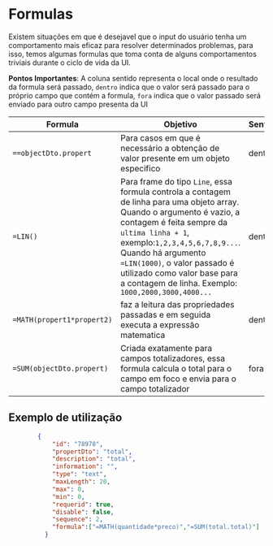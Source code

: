 # Formulas

Existem situações em que é desejavel que o input do usuário tenha um comportamento mais eficaz para resolver determinados problemas, para isso, temos algumas formulas que toma conta de alguns comportamentos triviais durante o ciclo de vida da UI.

**Pontos Importantes**: A coluna sentido representa o local onde o resultado da formula será passado, `dentro` indica que o valor será passado para o próprio campo que contém a formula, `fora` indica que o valor passado será enviado para outro campo presenta da UI 

|Formula|Objetivo|Sentido|
|------|---------|----|
|`==objectDto.propert`|Para casos em que é necessário a obtenção de valor presente em um objeto especifico|dentro|
|`=LIN()`|Para frame do tipo `Line`, essa formula controla a contagem de linha para uma objeto array. Quando o argumento é vazio, a contagem é feita sempre da `ultima linha + 1`, exemplo:`1,2,3,4,5,6,7,8,9...`. Quando há argumento `=LIN(1000)`, o valor passado é utilizado como valor base para a contagem de linha. Exemplo: `1000,2000,3000,4000...`|dentro|
|`=MATH(propert1*propert2)`|faz a leitura das propriedades passadas e em seguida executa a expressão matematica|dentro|
|`=SUM(objectDto.propert)`|Criada exatamente para campos totalizadores, essa formula calcula o total para o campo em foco e envia para o campo totalizador|fora|

## Exemplo de utilização

```Json
        {
            "id": "78978",
            "propertDto": "total",
            "description": "total",
            "information": "",
            "type": "text",
            "maxLength": 20,
            "max": 0,
            "min": 0,
            "requerid": true,
            "disable": false,
            "sequence": 2,
            "formula":["=MATH(quantidade*preco)","=SUM(total.total)"]  
          }
```
